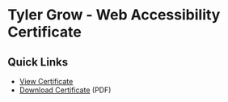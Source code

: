 # Tyler Grow - Web Accessibility Certificate
## Quick Links
- [View Certificate](https://github.com/tylergrow/tylergrow_accessibility_certificate/blob/main/src/assets/tylergrow_accessibility_certificate.jpg) 
- [Download Certificate](https://github.com/tylergrow/tylergrow_accessibility_certificate/raw/main/src/assets/tylergrow_accessibility_certificate.pdf) (PDF)


